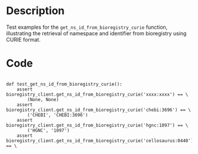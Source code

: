 # Description
Test examples for the `get_ns_id_from_bioregistry_curie` function, illustrating the retrieval of namespace and identifier from bioregistry using CURIE format.

# Code
```

def test_get_ns_id_from_bioregistry_curie():
    assert bioregistry_client.get_ns_id_from_bioregistry_curie('xxxx:xxxx') == \
        (None, None)
    assert bioregistry_client.get_ns_id_from_bioregistry_curie('chebi:3696') == \
        ('CHEBI', 'CHEBI:3696')
    assert bioregistry_client.get_ns_id_from_bioregistry_curie('hgnc:1097') == \
        ('HGNC', '1097')
    assert bioregistry_client.get_ns_id_from_bioregistry_curie('cellosaurus:0440') == \

```
